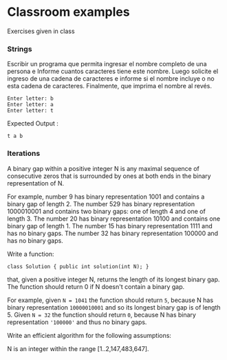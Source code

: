 # Classroom examples

Exercises given in class

### Strings 
Escribir un programa que permita ingresar el nombre completo de una persona e Informe cuantos caracteres tiene este nombre.
Luego solicite el ingreso de una cadena de caracteres e informe si el nombre incluye o no esta cadena de caracteres.
Finalmente, que imprima el nombre al revés.
```
Enter letter: b 
Enter letter: a
Enter letter: t
```

Expected Output :
```
t a b
```

### Iterations
A binary gap within a positive integer N is any maximal sequence of consecutive zeros that is surrounded by ones at both ends in the binary representation of N.

For example, number 9 has binary representation 1001 and contains a binary gap of length 2. The number 529 has binary representation 1000010001 and contains two binary gaps: one of length 4 and one of length 3. The number 20 has binary representation 10100 and contains one binary gap of length 1. The number 15 has binary representation 1111 and has no binary gaps. The number 32 has binary representation 100000 and has no binary gaps.

Write a function:
```
class Solution { public int solution(int N); }
```
that, given a positive integer N, returns the length of its longest binary gap. The function should return 0 if N doesn't contain a binary gap.

For example, given ```N = 1041``` the function should return ```5```, because N has binary representation ```10000010001``` and so its longest binary gap is of length 5. Given ```N = 32``` the function should return ```0```, because N has binary representation ```'100000'``` and thus no binary gaps.

Write an efficient algorithm for the following assumptions:

N is an integer within the range [1..2,147,483,647].
